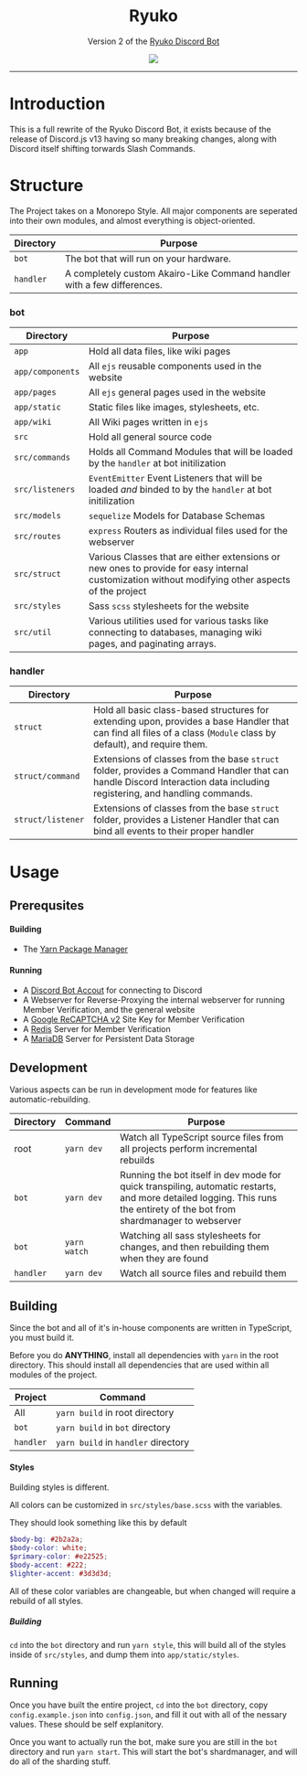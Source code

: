 <h1 align="center">Ryuko</h1>
<p align="center">Version 2 of the <a href="https://ryuko.cc">Ryuko Discord Bot</a></p>
<p align="center" href="https://github.com/jacany/ryuko-rewrite/actions/workflows/ci.yml"><img src="https://github.com/jacany/ryuko-rewrite/actions/workflows/ci.yml/badge.svg" /></p>

---

# Introduction

This is a full rewrite of the Ryuko Discord Bot, it exists because of the release of Discord.js v13 having so many breaking changes, along with Discord itself shifting torwards Slash Commands.

# Structure

The Project takes on a Monorepo Style. All major components are seperated into their own modules, and almost everything is object-oriented.

| Directory | Purpose                                                                 |
| --------- | ----------------------------------------------------------------------- |
| `bot`     | The bot that will run on your hardware.                                 |
| `handler` | A completely custom Akairo-Like Command handler with a few differences. |

### bot

| Directory        | Purpose                                                                                                                                          |
| ---------------- | ------------------------------------------------------------------------------------------------------------------------------------------------ |
| `app`            | Hold all data files, like wiki pages                                                                                                             |
| `app/components` | All `ejs` reusable components used in the website                                                                                                |
| `app/pages`      | All `ejs` general pages used in the website                                                                                                      |
| `app/static`     | Static files like images, stylesheets, etc.                                                                                                      |
| `app/wiki`       | All Wiki pages written in `ejs`                                                                                                                  |
| `src`            | Hold all general source code                                                                                                                     |
| `src/commands`   | Holds all Command Modules that will be loaded by the `handler` at bot initilization                                                              |
| `src/listeners`  | `EventEmitter` Event Listeners that will be loaded _and_ binded to by the `handler` at bot initilization                                         |
| `src/models`     | `sequelize` Models for Database Schemas                                                                                                          |
| `src/routes`     | `express` Routers as individual files used for the webserver                                                                                     |
| `src/struct`     | Various Classes that are either extensions or new ones to provide for easy internal customization without modifying other aspects of the project |
| `src/styles`     | Sass `scss` stylesheets for the website                                                                                                          |
| `src/util`       | Various utilities used for various tasks like connecting to databases, managing wiki pages, and paginating arrays.                               |

### handler

| Directory         | Purpose                                                                                                                                                                |
| ----------------- | ---------------------------------------------------------------------------------------------------------------------------------------------------------------------- |
| `struct`          | Hold all basic class-based structures for extending upon, provides a base Handler that can find all files of a class (`Module` class by default), and require them.    |
| `struct/command`  | Extensions of classes from the base `struct` folder, provides a Command Handler that can handle Discord Interaction data including registering, and handling commands. |
| `struct/listener` | Extensions of classes from the base `struct` folder, provides a Listener Handler that can bind all events to their proper handler                                      |

# Usage

## Prerequsites

#### Building

-   The [Yarn Package Manager](https://yarnpkg.com)

#### Running

-   A [Discord Bot Accout](https://discord.com/developers/applications) for connecting to Discord
-   A Webserver for Reverse-Proxying the internal webserver for running Member Verification, and the general website
-   A [Google ReCAPTCHA v2](https://www.google.com/recaptcha/about/) Site Key for Member Verification
-   A [Redis](https://redis.io/) Server for Member Verification
-   A [MariaDB](https://mariadb.org) Server for Persistent Data Storage

## Development

Various aspects can be run in development mode for features like automatic-rebuilding.

| Directory | Command      | Purpose                                                                                                                                                                   |
| --------- | ------------ | ------------------------------------------------------------------------------------------------------------------------------------------------------------------------- |
| root      | `yarn dev`   | Watch all TypeScript source files from all projects perform incremental rebuilds                                                                                          |
| `bot`     | `yarn dev`   | Running the bot itself in dev mode for quick transpiling, automatic restarts, and more detailed logging. This runs the entirety of the bot from shardmanager to webserver |
| `bot`     | `yarn watch` | Watching all sass stylesheets for changes, and then rebuilding them when they are found                                                                                   |
| `handler` | `yarn dev`   | Watch all source files and rebuild them                                                                                                                                   |

## Building

Since the bot and all of it's in-house components are written in TypeScript, you must build it.

Before you do **ANYTHING**, install all dependencies with `yarn` in the root directory. This should install all dependencies that are used within all modules of the project.

| Project   | Command                             |
| --------- | ----------------------------------- |
| All       | `yarn build` in root directory      |
| `bot`     | `yarn build` in `bot` directory     |
| `handler` | `yarn build` in `handler` directory |

#### Styles

Building styles is different.

All colors can be customized in `src/styles/base.scss` with the variables.

They should look something like this by default

```scss
$body-bg: #2b2a2a;
$body-color: white;
$primary-color: #e22525;
$body-accent: #222;
$lighter-accent: #3d3d3d;
```

All of these color variables are changeable, but when changed will require a rebuild of all styles.

##### Building

`cd` into the `bot` directory and run `yarn style`, this will build all of the styles inside of `src/styles`, and dump them into `app/static/styles`.

## Running

Once you have built the entire project, `cd` into the `bot` directory, copy `config.example.json` into `config.json`, and fill it out with all of the nessary values. These should be self explanitory.

Once you want to actually run the bot, make sure you are still in the `bot` directory and run `yarn start`. This will start the bot's shardmanager, and will do all of the sharding stuff.
